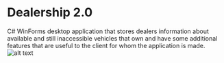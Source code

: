 # Dealership 2.0
C# WinForms desktop application that stores dealers information about available and still inaccessible vehicles that own and have some additional features that are useful to the client for whom the application is made.
![alt text](http://i63.tinypic.com/1rt0sm.png)





 
